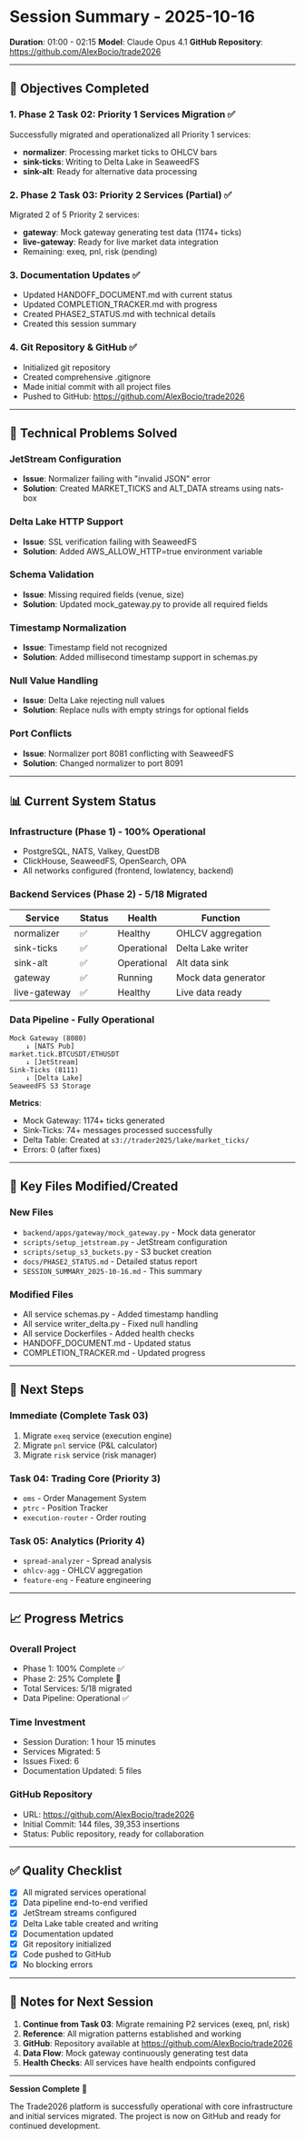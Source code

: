 # Session Summary - 2025-10-16

**Duration**: 01:00 - 02:15
**Model**: Claude Opus 4.1
**GitHub Repository**: https://github.com/AlexBocio/trade2026

---

## 🎯 Objectives Completed

### 1. Phase 2 Task 02: Priority 1 Services Migration ✅
Successfully migrated and operationalized all Priority 1 services:
- **normalizer**: Processing market ticks to OHLCV bars
- **sink-ticks**: Writing to Delta Lake in SeaweedFS
- **sink-alt**: Ready for alternative data processing

### 2. Phase 2 Task 03: Priority 2 Services (Partial) ✅
Migrated 2 of 5 Priority 2 services:
- **gateway**: Mock gateway generating test data (1174+ ticks)
- **live-gateway**: Ready for live market data integration
- Remaining: exeq, pnl, risk (pending)

### 3. Documentation Updates ✅
- Updated HANDOFF_DOCUMENT.md with current status
- Updated COMPLETION_TRACKER.md with progress
- Created PHASE2_STATUS.md with technical details
- Created this session summary

### 4. Git Repository & GitHub ✅
- Initialized git repository
- Created comprehensive .gitignore
- Made initial commit with all project files
- Pushed to GitHub: https://github.com/AlexBocio/trade2026

---

## 🔧 Technical Problems Solved

### JetStream Configuration
- **Issue**: Normalizer failing with "invalid JSON" error
- **Solution**: Created MARKET_TICKS and ALT_DATA streams using nats-box

### Delta Lake HTTP Support
- **Issue**: SSL verification failing with SeaweedFS
- **Solution**: Added AWS_ALLOW_HTTP=true environment variable

### Schema Validation
- **Issue**: Missing required fields (venue, size)
- **Solution**: Updated mock_gateway.py to provide all required fields

### Timestamp Normalization
- **Issue**: Timestamp field not recognized
- **Solution**: Added millisecond timestamp support in schemas.py

### Null Value Handling
- **Issue**: Delta Lake rejecting null values
- **Solution**: Replace nulls with empty strings for optional fields

### Port Conflicts
- **Issue**: Normalizer port 8081 conflicting with SeaweedFS
- **Solution**: Changed normalizer to port 8091

---

## 📊 Current System Status

### Infrastructure (Phase 1) - 100% Operational
- PostgreSQL, NATS, Valkey, QuestDB
- ClickHouse, SeaweedFS, OpenSearch, OPA
- All networks configured (frontend, lowlatency, backend)

### Backend Services (Phase 2) - 5/18 Migrated
| Service | Status | Health | Function |
|---------|--------|--------|----------|
| normalizer | ✅ | Healthy | OHLCV aggregation |
| sink-ticks | ✅ | Operational | Delta Lake writer |
| sink-alt | ✅ | Operational | Alt data sink |
| gateway | ✅ | Running | Mock data generator |
| live-gateway | ✅ | Healthy | Live data ready |

### Data Pipeline - Fully Operational
```
Mock Gateway (8080)
    ↓ [NATS Pub]
market.tick.BTCUSDT/ETHUSDT
    ↓ [JetStream]
Sink-Ticks (8111)
    ↓ [Delta Lake]
SeaweedFS S3 Storage
```

**Metrics**:
- Mock Gateway: 1174+ ticks generated
- Sink-Ticks: 74+ messages processed successfully
- Delta Table: Created at `s3://trader2025/lake/market_ticks/`
- Errors: 0 (after fixes)

---

## 📁 Key Files Modified/Created

### New Files
- `backend/apps/gateway/mock_gateway.py` - Mock data generator
- `scripts/setup_jetstream.py` - JetStream configuration
- `scripts/setup_s3_buckets.py` - S3 bucket creation
- `docs/PHASE2_STATUS.md` - Detailed status report
- `SESSION_SUMMARY_2025-10-16.md` - This summary

### Modified Files
- All service schemas.py - Added timestamp handling
- All service writer_delta.py - Fixed null handling
- All service Dockerfiles - Added health checks
- HANDOFF_DOCUMENT.md - Updated status
- COMPLETION_TRACKER.md - Updated progress

---

## 🚀 Next Steps

### Immediate (Complete Task 03)
1. Migrate `exeq` service (execution engine)
2. Migrate `pnl` service (P&L calculator)
3. Migrate `risk` service (risk manager)

### Task 04: Trading Core (Priority 3)
- `oms` - Order Management System
- `ptrc` - Position Tracker
- `execution-router` - Order routing

### Task 05: Analytics (Priority 4)
- `spread-analyzer` - Spread analysis
- `ohlcv-agg` - OHLCV aggregation
- `feature-eng` - Feature engineering

---

## 📈 Progress Metrics

### Overall Project
- Phase 1: 100% Complete ✅
- Phase 2: 25% Complete 🚀
- Total Services: 5/18 migrated
- Data Pipeline: Operational ✅

### Time Investment
- Session Duration: 1 hour 15 minutes
- Services Migrated: 5
- Issues Fixed: 6
- Documentation Updated: 5 files

### GitHub Repository
- URL: https://github.com/AlexBocio/trade2026
- Initial Commit: 144 files, 39,353 insertions
- Status: Public repository, ready for collaboration

---

## ✅ Quality Checklist

- [x] All migrated services operational
- [x] Data pipeline end-to-end verified
- [x] JetStream streams configured
- [x] Delta Lake table created and writing
- [x] Documentation updated
- [x] Git repository initialized
- [x] Code pushed to GitHub
- [x] No blocking errors

---

## 📝 Notes for Next Session

1. **Continue from Task 03**: Migrate remaining P2 services (exeq, pnl, risk)
2. **Reference**: All migration patterns established and working
3. **GitHub**: Repository available at https://github.com/AlexBocio/trade2026
4. **Data Flow**: Mock gateway continuously generating test data
5. **Health Checks**: All services have health endpoints configured

---

**Session Complete** 🎉

The Trade2026 platform is successfully operational with core infrastructure and initial services migrated. The project is now on GitHub and ready for continued development.
